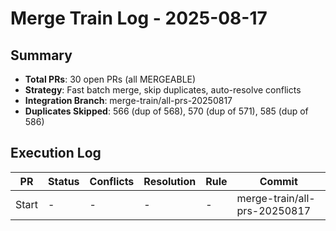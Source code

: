 # Merge Train Log - 2025-08-17

## Summary
- **Total PRs**: 30 open PRs (all MERGEABLE)
- **Strategy**: Fast batch merge, skip duplicates, auto-resolve conflicts
- **Integration Branch**: merge-train/all-prs-20250817
- **Duplicates Skipped**: 566 (dup of 568), 570 (dup of 571), 585 (dup of 586)

## Execution Log
| PR | Status | Conflicts | Resolution | Rule | Commit |
|----|--------|-----------|------------|------|--------|
| Start | - | - | - | - | merge-train/all-prs-20250817 |